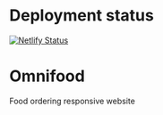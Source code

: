 # Deployment status

[![Netlify Status](https://api.netlify.com/api/v1/badges/cd498bff-4ee8-415e-a8a5-180446372756/deploy-status)](https://app.netlify.com/sites/pavan-balekoppa-omnifood/deploys)

# Omnifood
Food ordering responsive website
